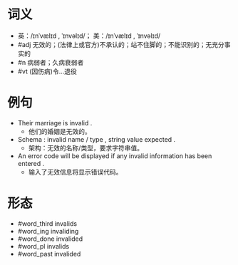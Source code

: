 # 词义
- 英：/ɪnˈvælɪd , ˈɪnvəlɪd/； 美：/ɪnˈvælɪd , ˈɪnvəlɪd/
- #adj 无效的；(法律上或官方)不承认的；站不住脚的；不能识别的；无充分事实的
- #n 病弱者；久病衰弱者
- #vt (因伤病)令…退役
# 例句
- Their marriage is invalid .
	- 他们的婚姻是无效的。
- Schema : invalid name \/ type , string value expected .
	- 架构：无效的名称\/类型，要求字符串值。
- An error code will be displayed if any invalid information has been entered .
	- 输入了无效信息将显示错误代码。
# 形态
- #word_third invalids
- #word_ing invaliding
- #word_done invalided
- #word_pl invalids
- #word_past invalided
